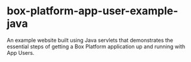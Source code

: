 # box-platform-app-user-example-java
An example website built using Java servlets that demonstrates the essential steps of getting a Box Platform application up and running with App Users.

